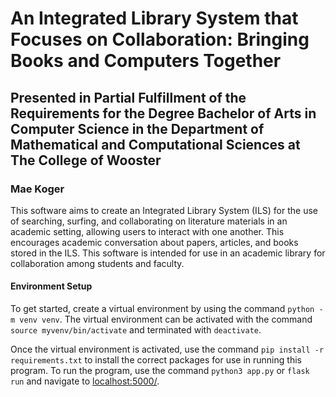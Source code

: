 # An Integrated Library System that Focuses on Collaboration: Bringing Books and Computers Together

## Presented in Partial Fulfillment of the Requirements for the Degree Bachelor of Arts in Computer Science in the Department of Mathematical and Computational Sciences at The College of Wooster

### Mae Koger

This software aims to create an Integrated Library System (ILS) for the use of searching, surfing, and collaborating on literature materials in an academic setting, allowing users to interact with one another. This encourages academic conversation about papers, articles, and books stored in the ILS. This software is intended for use in an academic library for collaboration among students and faculty. 

#### Environment Setup

To get started, create a virtual environment by using the command ```python -m venv venv```. The virtual environment can be activated with the command ```source myvenv/bin/activate``` and terminated with ```deactivate```.

Once the virtual environment is activated, use the command ```pip install -r requirements.txt``` to install the correct packages for use in running this program. To run the program, use the command ```python3 app.py``` or ```flask run``` and navigate to <localhost:5000/>.